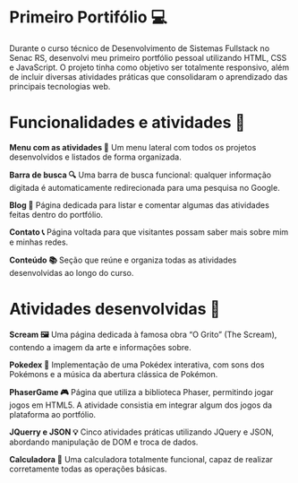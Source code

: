# Primeiro Portifólio 💻

Durante o curso técnico de Desenvolvimento de Sistemas Fullstack no Senac RS, desenvolvi meu primeiro portfólio pessoal utilizando HTML, CSS e JavaScript. O projeto tinha como objetivo ser totalmente responsivo, além de incluir diversas atividades práticas que consolidaram o aprendizado das principais tecnologias web.

# Funcionalidades e atividades 🧭

**Menu com as atividades 🧩**
Um menu lateral com todos os projetos desenvolvidos e listados de forma organizada.

**Barra de busca 🔍**
Uma barra de busca funcional: qualquer informação digitada é automaticamente redirecionada para uma pesquisa no Google.

**Blog 📰**
Página dedicada para listar e comentar algumas das atividades feitas dentro do portfólio.

**Contato 📞**
Página voltada para que visitantes possam saber mais sobre mim e minhas redes.

**Conteúdo 📚**
Seção que reúne e organiza todas as atividades desenvolvidas ao longo do curso.

# Atividades desenvolvidas 🎨

**Scream 🖼️**
Uma página dedicada à famosa obra “O Grito” (The Scream), contendo a imagem da arte e informações sobre.

**Pokedex 🔴**
Implementação de uma Pokédex interativa, com sons dos Pokémons e a música da abertura clássica de Pokémon.

**PhaserGame 🎮**
Página que utiliza a biblioteca Phaser, permitindo jogar jogos em HTML5. A atividade consistia em integrar algum dos jogos da plataforma ao portfólio.

**JQuerry e JSON 💡**
Cinco atividades práticas utilizando JQuery e JSON, abordando manipulação de DOM e troca de dados.

**Calculadora 🧮**
Uma calculadora totalmente funcional, capaz de realizar corretamente todas as operações básicas.
